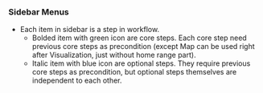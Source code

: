 ### Sidebar Menus
- Each item in sidebar is a step in workflow.
  - Bolded item with green icon are core steps. Each core step need previous core steps as precondition (except Map can be used right after Visualization, just without home range part).
  - Italic item with blue icon are optional steps. They require previous core steps as precondition, but optional steps themselves are independent to each other.

